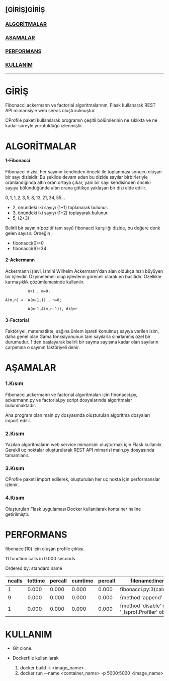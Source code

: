## [GİRİŞ]<a>GİRİŞ</a>

### [ALGORİTMALAR](#ALGORİTMALAR)

### [AŞAMALAR](#AŞAMALAR)

### [PERFORMANS](#PERFORMANS)

### [KULLANIM](#KULLANIM)

***


# GİRİŞ

Fibonacci,ackermann ve factorial algoritmalarının, Flask kullanarak REST API mimarisiyle web servis oluşturulmuştur.

CProfile paketi kullanılarak programın çeşitli bölümlerinin ne sıklıkta ve ne kadar süreyle yürütüldüğü izlenmiştir.



# ALGORİTMALAR

#### **1-Fibonacci**

Fibonacci dizisi, her sayının kendinden önceki ile toplanması sonucu oluşan bir sayı dizisidir. Bu şekilde devam eden bu dizide sayılar birbirleriyle oranlandığında altın oran ortaya çıkar, yani bir sayı kendisinden önceki sayıya bölündüğünde altın orana gittikçe yaklaşan bir dizi elde edilir. 

$0, 1, 1, 2, 3, 5, 8, 13, 21, 34, 55 ...$

- 2, önündeki iki sayıyı (1+1) toplanarak bulunur.
- 3, önündeki iki sayıyı (1+2) toplayarak bulunur.
- 5, (2+3)

Belirli bir sayının(pozitif tam sayı) fibonacci karşılığı dizide, bu değere denk gelen sayısır. Örneğin ;
  - fibonacci(0)=0
  - fibonacci(9)=34

#### **2-Ackermann**

Ackermann işlevi, ismini Wilhelm Ackermann'dan alan oldukça hızlı büyüyen bir işlevdir. Özyinelemeli olup işlevlerin göreceli olarak en basitidir. Özellikle karmaşıklık çözümlemesinde kullanılır.
      
              n+1 , m=0;  

    A(m,n) =  A(m-1,1) , n=0;

              A(m-1,A(m,n-1)), diğer 

#### **3-Factorial**

Faktöriyel, matematikte, sağına ünlem işareti konulmuş sayıya verilen isim, daha genel olan Gama fonksiyonunun tam sayılarla sınırlanmış özel bir durumudur. 1'den başlayarak belirli bir sayma sayısına kadar olan sayıların çarpımına o sayının faktöriyeli denir.


# AŞAMALAR

### 1.Kısım 

Fibonacci,ackermann ve factorial algoritmaları için fibonacci.py, ackermann.py ve factorial.py script dosyalarında algoritmalar bulunmaktadır.

Ana program olan main.py dosyasında oluşturulan algoritma dosyaları import edilir.

### 2.Kısım

Yazılan algoritmaların web service mimarisini oluşturmak için Flask kullanılır. Gerekli uç noktalar oluşturularak REST API mimarisi main.py dosyasında tamamlanır.

### 3.Kısım

CProfile paketi import edilerek, oluşturulan her uç nokta için performanslar izlenir.

### 4.Kısım

Oluşturulan Flask uygulaması Docker kullanılarak kontainer haline getirilmiştir.


 # PERFORMANS


fibonacci(10) için oluşan profile çıktısı.

11 function calls in 0.000 seconds

   Ordered by: standard name
   
|ncalls | tottime | percall | cumtime|  percall | filename:lineno(function) |
| ----- | ------  | ----- | ----- |----- |----- |
| 1   | 0.000  |  0.000 |   0.000 |   0.000 |fibonacci.py:3(calculate_fibonacci)|
| 9   | 0.000   | 0.000 |   0.000  |  0.000| {method 'append' of 'list' objects}|
|1  |  0.000 |   0.000 |   0.000  |  0.000 |{method 'disable' of '_lsprof.Profiler' objects}  


# KULLANIM

* Git clone.

* Dockerfile kullanılarak 
  
  1. docker build -t <image_name> .
  2. docker run --name <container_name> -p 5000:5000 <image_name> 


  
